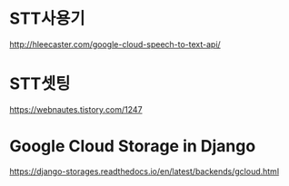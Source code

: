 # STT사용기

http://hleecaster.com/google-cloud-speech-to-text-api/



# STT셋팅

https://webnautes.tistory.com/1247



# Google Cloud Storage in Django

https://django-storages.readthedocs.io/en/latest/backends/gcloud.html